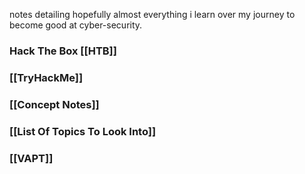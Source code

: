 notes detailing hopefully almost everything i learn over my journey to become good at cyber-security.

### Hack The Box [[HTB]]
### [[TryHackMe]]
### [[Concept Notes]] 
### [[List Of Topics To Look Into]]

### [[VAPT]]


